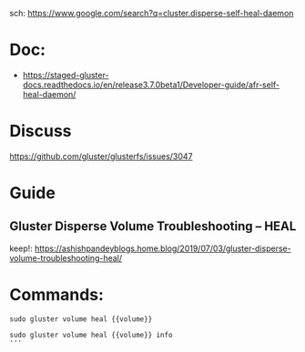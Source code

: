 sch: https://www.google.com/search?q=cluster.disperse-self-heal-daemon

# Doc:
- https://staged-gluster-docs.readthedocs.io/en/release3.7.0beta1/Developer-guide/afr-self-heal-daemon/

# Discuss
https://github.com/gluster/glusterfs/issues/3047

# Guide
## Gluster Disperse Volume Troubleshooting – HEAL
keep!:
https://ashishpandeyblogs.home.blog/2019/07/03/gluster-disperse-volume-troubleshooting-heal/

# Commands:
```
sudo gluster volume heal {{volume}}

sudo gluster volume heal {{volume}} info
'''

